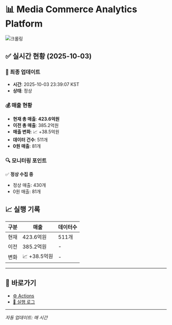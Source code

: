 # 📊 Media Commerce Analytics Platform

![크롤링](https://img.shields.io/badge/크롤링-정상-green)

## ✅ 실시간 현황 (2025-10-03)

### 📍 최종 업데이트
- **시간**: 2025-10-03 23:39:07 KST
- **상태**: 정상

### 💰 매출 현황
- **현재 총 매출**: **423.6억원**
- **이전 총 매출**: 385.2억원
- **매출 변화**: 📈 +38.5억원
- **데이터 건수**: 511개
- **0원 매출**: 81개

### 🔍 모니터링 포인트

✅ **정상 수집 중**
- 정상 매출: 430개
- 0원 매출: 81개


## 📈 실행 기록

| 구분 | 매출 | 데이터수 |
|------|------|----------|
| 현재 | 423.6억원 | 511개 |
| 이전 | 385.2억원 | - |
| 변화 | 📈 +38.5억원 | - |

---

## 🔗 바로가기

- [⚙️ Actions](../../actions)
- [📝 실행 로그](../../actions/workflows/daily_scraping.yml)

---

*자동 업데이트: 매 시간*
